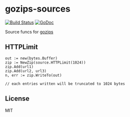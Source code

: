 # gozips-sources

[![Build Status](https://travis-ci.org/nowk/gozips-sources.svg?branch=master)](https://travis-ci.org/nowk/gozips-sources)
[![GoDoc](https://godoc.org/github.com/nowk/gozips-sources?status.svg)](http://godoc.org/github.com/nowk/gozips-sources)

Source funcs for [gozips](https://github.com/gozips)

## HTTPLimit

    out := new(bytes.Buffer)
    zip := NewZip(source.HTTPLimit(1024))
    zip.Add(url1)
    zip.Add(url2, url3)
    n, err := zip.WriteTo(out)

    // each entries written will be truncated to 1024 bytes

## License

MIT